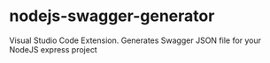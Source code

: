 # nodejs-swagger-generator
Visual Studio Code Extension. Generates Swagger JSON file for your NodeJS express project
